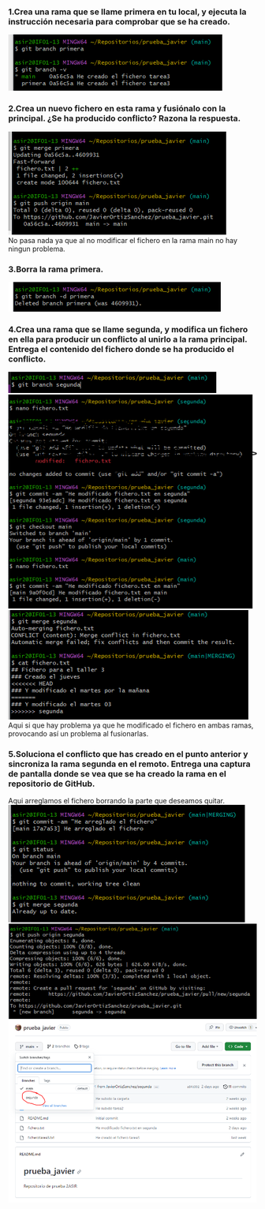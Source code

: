 ### 1.Crea una rama que se llame primera en tu local, y ejecuta la instrucción necesaria para comprobar que se ha creado.
![](taller3_1.PNG)
### 2.Crea un nuevo fichero en esta rama y fusiónalo con la principal. ¿Se ha producido conflicto? Razona la respuesta.
![](taller3_2.PNG)  
No pasa nada ya que al no modificar el fichero en la rama main no hay ningun problema.
### 3.Borra la rama primera.
![](taller3_3.PNG)
### 4.Crea una rama que se llame segunda, y modifica un fichero en ella para producir un conflicto al unirlo a la rama principal. Entrega el contenido del fichero donde se ha producido el conflicto.
![](taller3_8.PNG)
![](taller3_4.PNG)
![](taller3_5.PNG)  
Aqui si que hay problema ya que he modificado el fichero en ambas ramas, provocando así un problema al fusionarlas.
### 5.Soluciona el conflicto que has creado en el punto anterior y sincroniza la rama segunda en el remoto. Entrega una captura de pantalla donde se vea que se ha creado la rama en el repositorio de GitHub.
Aqui arreglamos el fichero borrando la parte que deseamos quitar.
![](taller3_6.PNG)
![](taller3_7.PNG)
![](taller3_9.PNG)